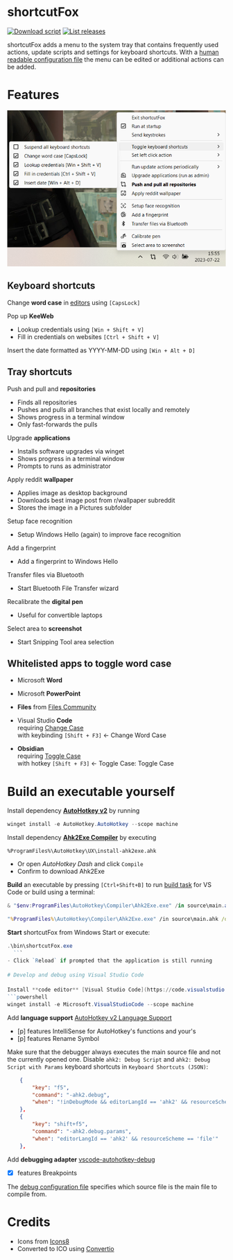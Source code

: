 # shortcutFox

[![Download script](https://img.shields.io/github/downloads/yetenol/shortcutFox/total.svg)](https://github.com/yetenol/shortcutFox/releases/latest/download/shortcutFox.exe)
[![List releases](https://img.shields.io/github/release/yetenol/shortcutFox.svg)](https://github.com/yetenol/shortcutFox/releases)

shortcutFox adds a menu to the system tray that contains frequently used actions, update scripts and settings for keyboard shortcuts. 
With a [human readable configuration file](source/config/trayShortcuts.ahk) the menu can be edited or additional actions can be added.

# Features

![Usage example](example.png)

## Keyboard shortcuts

Change **word case** in [editors](#whitelisted-apps-to-toggle-word-case) using `[CapsLock]`

Pop up **KeeWeb**
- Lookup credentials using `[Win + Shift + V]`
- Fill in credentials on websites `[Ctrl + Shift + V]`

Insert the date formatted as YYYY-MM-DD using `[Win + Alt + D]`

## Tray shortcuts

Push and pull and **repositories**
- Finds all repositories
- Pushes and pulls all branches that exist locally and remotely
- Shows progress in a terminal window
- Only fast-forwards the pulls

Upgrade **applications**
- Installs software upgrades via winget
- Shows progress in a terminal window
- Prompts to runs as administrator

Apply reddit **wallpaper**
- Applies image as desktop background
- Downloads best image post from r/wallpaper subreddit
- Stores the image in a Pictures subfolder

Setup face recognition
- Setup Windows Hello (again) to improve face recognition

Add a fingerprint
- Add a fingerprint to Windows Hello

Transfer files via Bluetooth
- Start Bluetooth File Transfer wizard

Recalibrate the **digital pen**
- Useful for convertible laptops

Select area to **screenshot**
- Start Snipping Tool area selection


## Whitelisted apps to toggle word case

- Microsoft **Word**

- Microsoft **PowerPoint**

-  **Files** from [Files Community](https://files.community/)

- Visual Studio **Code**  
  requiring [Change Case](https://marketplace.visualstudio.com/items?itemName=FinnTenzor.change-case)  
  with keybinding `[Shift + F3]` ← Change Word Case

- **Obsidian**   
  requiring [Toggle Case](https://obsidian.md/plugins?id=obsidian-toggle-case)  
  with hotkey `[Shift + F3]` ← Toggle Case: Toggle Case

# Build an executable yourself

Install dependency **[AutoHotkey v2](https://www.autohotkey.com/)** by running
```powershell
winget install -e AutoHotkey.AutoHotkey --scope machine
```

Install dependency **[Ahk2Exe Compiler](https://www.autohotkey.com/docs/v2/Scripts.htm#ahk2exe)** by executing
```
%ProgramFiles%\AutoHotkey\UX\install-ahk2exe.ahk
```
- Or open *AutoHotkey Dash* and click `Compile`
- Confirm to download Ahk2Exe

**Build** an executable by pressing `[Ctrl+Shift+B]` to run [build task](.vscode\tasks.json) for VS Code or build using a terminal:
```powershell
& "$env:ProgramFiles\AutoHotkey\Compiler\Ahk2Exe.exe" /in source\main.ahk /out bin\shortcutFox.exe /icon source\icons\menu.ico /bin "$env:ProgramFiles\AutoHotkey\v2\AutoHotkey.exe"
```
```cmd
"%ProgramFiles%\AutoHotkey\Compiler\Ahk2Exe.exe" /in source\main.ahk /out bin\shortcutFox.exe /icon source\icons\menu.ico /bin "%ProgramFiles%\AutoHotkey\v2\AutoHotkey.exe"
```

**Start** shortcutFox from Windows Start or execute:
  ```powershell
  .\bin\shortcutFox.exe
	```
- Click `Reload` if prompted that the application is still running

# Develop and debug using Visual Studio Code

Install **code editor** [Visual Studio Code](https://code.visualstudio.com/)
```powershell
winget install -e Microsoft.VisualStudioCode --scope machine
```

Add **language support** [AutoHotkey v2 Language Support](vscode:extension/thqby.vscode-autohotkey2-lsp)
- [p] features IntelliSense for AutoHotkey's functions and your's
- [p] features Rename Symbol

Make sure that the debugger always executes the main source file and not the currently opened one. Disable `ahk2: Debug Script` and `ahk2: Debug Script with Params` keyboard shortcuts in `Keyboard Shortcuts (JSON)`:
```json
    {
        "key": "f5",
        "command": "-ahk2.debug",
        "when": "!inDebugMode && editorLangId == 'ahk2' && resourceScheme == 'file'"
    },
    {
        "key": "shift+f5",
        "command": "-ahk2.debug.params",
        "when": "editorLangId == 'ahk2' && resourceScheme == 'file'"
    },
```

Add **debugging adapter** [vscode-autohotkey-debug](vscode:extension/zero-plusplus.vscode-autohotkey-debug)
- [x] features Breakpoints

The [debug configuration file](.vscode\launch.json) specifies which source file is the main file to compile from.

# Credits

- Icons from [Icons8](https://icons8.com/icons/fluency)
- Converted to ICO using [Convertio](https://convertio.co/png-ico/)
